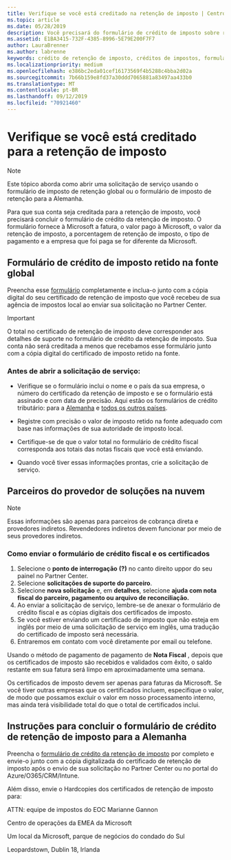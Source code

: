 ```yaml
---
title: Verifique se você está creditado na retenção de imposto | Centro de parceiros
ms.topic: article
ms.date: 05/28/2019
description: Você precisará do formulário de crédito de imposto sobre retenção e do certificado de retenção de imposto para abrir uma solicitação de serviço.
ms.assetid: E1BA3415-732F-4385-8996-5E79E200F7F7
author: LauraBrenner
ms.author: labrenne
keywords: crédito de retenção de imposto, créditos de impostos, formulário de crédito de imposto alemão, crédito de imposto de formulário
ms.localizationpriority: medium
ms.openlocfilehash: e386bc2eda01cef16173569f4b5288c4bba2d02a
ms.sourcegitcommit: 7b66b159e8fd37a30ddd7065881a83497aa433b0
ms.translationtype: MT
ms.contentlocale: pt-BR
ms.lasthandoff: 09/12/2019
ms.locfileid: "70921460"
---
```

# <a name="make-sure-you-are-credited-for-withholding-tax"></a>Verifique se você está creditado para a retenção de imposto

>[!Note]
>Este tópico aborda como abrir uma solicitação de serviço usando o formulário de imposto de retenção global ou o formulário de imposto de retenção para a Alemanha.

Para que sua conta seja creditada para a retenção de imposto, você precisará concluir o formulário de crédito da retenção de imposto. O formulário fornece à Microsoft a fatura, o valor pago à Microsoft, o valor da retenção de imposto, a porcentagem de retenção de imposto, o tipo de pagamento e a empresa que foi paga se for diferente da Microsoft.  

## <a name="global-withholding-tax-credit-form"></a>Formulário de crédito de imposto retido na fonte global

Preencha esse [formulário](https://query.prod.cms.rt.microsoft.com/cms/api/am/binary/RE30311) completamente e inclua-o junto com a cópia digital do seu certificado de retenção de imposto que você recebeu de sua agência de impostos local ao enviar sua solicitação no Partner Center.
>[!IMPORTANT]
>O total no certificado de retenção de imposto deve corresponder aos detalhes de suporte no formulário de crédito da retenção de imposto. Sua conta não será creditada a menos que recebamos esse formulário junto com a cópia digital do certificado de imposto retido na fonte.

### <a name="before-opening-the-service-request"></a>Antes de abrir a solicitação de serviço:

- Verifique se o formulário inclui o nome e o país da sua empresa, o número do certificado da retenção de imposto e se o formulário está assinado e com data de precisão. Aqui estão os formulários de crédito tributário: para a [Alemanha](https://query.prod.cms.rt.microsoft.com/cms/api/am/binary/RE305Lo) e [todos os outros países](https://query.prod.cms.rt.microsoft.com/cms/api/am/binary/RE30311).

- Registre com precisão o valor de imposto retido na fonte adequado com base nas informações de sua autoridade de imposto local.

- Certifique-se de que o valor total no formulário de crédito fiscal corresponda aos totais das notas fiscais que você está enviando. 

- Quando você tiver essas informações prontas, crie a solicitação de serviço.

## <a name="cloud-solution-provider-partners"></a>Parceiros do provedor de soluções na nuvem

>[!Note]
>Essas informações são apenas para parceiros de cobrança direta e provedores indiretos. Revendedores indiretos devem funcionar por meio de seus provedores indiretos.

### <a name="how-to-submit-the-tax-credit-form-and-the-certificates"></a>Como enviar o formulário de crédito fiscal e os certificados

1. Selecione o **ponto de interrogação** **(?)** no canto direito uppor do seu painel no Partner Center.
2. Selecione **solicitações de suporte do parceiro**.
3. Selecione **nova solicitação** e, em **detalhes**, selecione **ajuda com nota fiscal do parceiro, pagamento ou arquivo de reconciliação.**
4. Ao enviar a solicitação de serviço, lembre-se de anexar o formulário de crédito fiscal e as cópias digitais dos certificados de imposto.
5. Se você estiver enviando um certificado de imposto que não esteja em inglês por meio de uma solicitação de serviço em inglês, uma tradução do certificado de imposto será necessária.
6. Entraremos em contato com você diretamente por email ou telefone.

Usando o método de pagamento de pagamento de **Nota Fiscal** , depois que os certificados de imposto são recebidos e validados com êxito, o saldo restante em sua fatura será limpo em aproximadamente uma semana. 

Os certificados de imposto devem ser apenas para faturas da Microsoft. Se você tiver outras empresas que os certificados incluem, especifique o valor, de modo que possamos excluir o valor em nosso processamento interno, mas ainda terá visibilidade total do que o total de certificados inclui. 

## <a name="instructions-for-completing-the-withholding-tax-credit-form-for-germany"></a>Instruções para concluir o formulário de crédito de retenção de imposto para a Alemanha

Preencha o [formulário de crédito da retenção de imposto](https://query.prod.cms.rt.microsoft.com/cms/api/am/binary/RE305Lo) por completo e envie-o junto com a cópia digitalizada do certificado de retenção de imposto após o envio de sua solicitação no Partner Center ou no portal do Azure/O365/CRM/Intune. 

Além disso, envie o Hardcopies dos certificados de retenção de imposto para:

ATTN: equipe de impostos do EOC Marianne Gannon

Centro de operações da EMEA da Microsoft

Um local da Microsoft, parque de negócios do condado do Sul

Leopardstown, Dublin 18, Irlanda
